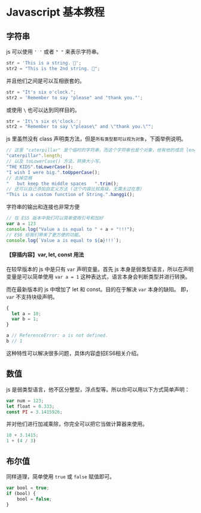 # Javascript 基本教程

## 字符串

js 可以使用 `' '` 或者 `" "` 来表示字符串。

```js
str = 'This is a string. 👏';
str2 = "This is the 2nd string. 💁";
```

并且他们之间是可以互相嵌套的。

```js
str = "It's six o'clock.";
str2 = 'Remember to say "please" and "thank you."';
```

或使用 `\` 也可以达到同样目的。

```js
str = 'It\'s six o\'clock.';
str2 = "Remember to say \"please\" and \"thank you.\"";
```

js 里虽然没有 class 声明类方法，但是`所有类型都可以视为对象`，下面举例说明。

```js
// 这里 "caterpillar" 是个临时的字符串，而这个字符串也是个对象，他有他的成员 length 表达当前字符串长度。
"caterpillar".length;
// 以及 toLowerCase() 方法，转换大小写。
"THE KIDS".toLowerCase();
"I wish I were big.".toUpperCase();
// 去掉空格
"   but keep the middle spaces   ".trim();
// 还可以自己添加自定义方法 (这个内容比较高级，无需太过在意)
"This is a custom function of String.".hanggi();
```

字符串的输出和连接也非常方便

```js
// 在 ES5 版本中我们可以简单使用引号和加好
var a = 123
console.log("Value a is equal to " + a + "!!!");
// ES6 给我们带来了更方便的功能。
console.log(`Value a is equal to ${a}!!!`);
```

#### 【穿插内容】var, let, const 用法

在较早版本的 js 中是只有 `var` 声明变量。首先 js 本身是弱类型语言，所以在声明变量是可以简单使用 `var a = 1` 这种表达式，语言本身会判断类型并进行转换。

而在最新版本的 js 中增加了 let 和 const。目的在于解决 `var` 本身的缺陷。
即，`var` 不支持块级声明。

```js
{
  let a = 10;
  var b = 1;
}

a // ReferenceError: a is not defined.
b // 1
```
这种特性可以解决很多问题，具体内容虚招ES6相关介绍。

## 数值

js 是弱类型语言，他不区分整型，浮点型等。所以你可以用以下方式简单声明：

```js
var num = 123;
let float = 0.333;
const PI = 3.1415926;
```

并对他们进行加减乘除，你完全可以把它当做计算器来使用。

```js
10 + 3.1415;
1 + (4 / 3)
```

## 布尔值

同样道理，简单使用 `true` 或 `false` 赋值即可。

```js
var bool = true;
if (bool) {
    bool = false;
}
```
